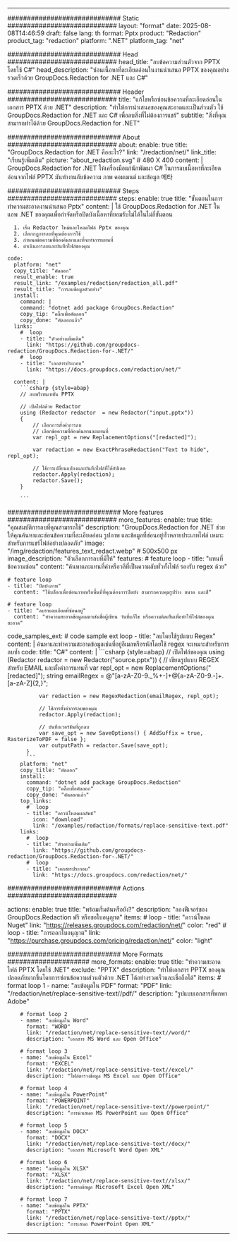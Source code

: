
---
############################# Static ############################
layout: "format"
date:  2025-08-08T14:46:59
draft: false
lang: th
format: Pptx
product: "Redaction"
product_tag: "redaction"
platform: ".NET"
platform_tag: "net"

############################# Head ############################
head_title: "ลบข้อความส่วนตัวจาก PPTX โดยใช้ C#"
head_description: "ซ่อนเนื้อหาที่ละเอียดอ่อนในงานนำเสนอ PPTX ของคุณอย่างรวดเร็วด้วย GroupDocs.Redaction for .NET และ C#"

############################# Header ############################
title: "แก้ไขหรือซ่อนข้อความที่ละเอียดอ่อนในเอกสาร PPTX ด้วย .NET" 
description: "ทำให้การนำเสนอของคุณสะอาดและเป็นส่วนตัว ใช้ GroupDocs.Redaction for .NET และ C# เพื่อลบสิ่งที่ไม่ต้องการแชร์"
subtitle: "สิ่งที่คุณสามารถทำได้ด้วย GroupDocs.Redaction for .NET" 

############################# About ############################
about:
    enable: true
    title: "GroupDocs.Redaction for .NET คืออะไร?"
    link: "/redaction/net/"
    link_title: "เรียนรู้เพิ่มเติม"
    picture: "about_redaction.svg" # 480 X 400
    content: |
       GroupDocs.Redaction for .NET ให้เครื่องมือแก่นักพัฒนา C# ในการลบเนื้อหาที่ละเอียดอ่อนจากไฟล์ PPTX มันทำงานกับข้อความ ภาพ คอมเมนต์ และข้อมูล 메타

############################# Steps ############################
steps:
    enable: true
    title: "ขั้นตอนในการทำความสะอาดงานนำเสนอ Pptx"
    content: |
      ใช้ GroupDocs.Redaction for .NET ในแอพ .NET ของคุณเพื่อกำจัดหรือปิดบังเนื้อหาที่ยอมรับไม่ได้ในไม่กี่ขั้นตอน
      
      1. เริ่ม Redactor ใหม่และโหลดไฟล์ Pptx ของคุณ
      2. เลือกกฎการลบที่คุณต้องการใช้
      3. กำหนดข้อความที่ต้องค้นหาและที่จะทำการแทนที่
      4. ดำเนินการลบและบันทึกไฟล์ของคุณ
   
    code:
      platform: "net"
      copy_title: "คัดลอก"
      result_enable: true
      result_link: "/examples/redaction/redaction_all.pdf"
      result_title: "การลบข้อมูลตัวอย่าง"
      install:
        command: |
        command: "dotnet add package GroupDocs.Redaction"
        copy_tip: "คลิ๊กเพื่อคัดลอก"
        copy_done: "คัดลอกแล้ว"
      links:
        #  loop
        - title: "ตัวอย่างเพิ่มเติม"
          link: "https://github.com/groupdocs-redaction/GroupDocs.Redaction-for-.NET/"
        #  loop
        - title: "เอกสารประกอบ"
          link: "https://docs.groupdocs.com/redaction/net/"
          
      content: |
        ```csharp {style=abap}
        // ลบพรีเซนเทชั่น PPTX

        // เปิดไฟล์ด้วย Redactor
        using (Redactor redactor  = new Redactor("input.pptx"))
        {
            // เลือกการตั้งค่าการลบ
            // เลือกข้อความที่ต้องค้นหาและแทนที่
            var repl_opt = new ReplacementOptions("[redacted]");
            
            var redaction = new ExactPhraseRedaction("Text to hide", repl_opt);

            // ใช้การเปลี่ยนแปลงและบันทึกไฟล์ที่ได้อัปเดต
            redactor.Apply(redaction);
            redactor.Save();
        }
        
        ```            


############################# More features ############################
more_features:
  enable: true
  title: "คุณสมบัติการลบที่คุณสามารถใช้"
  description: "GroupDocs.Redaction for .NET ช่วยให้คุณค้นหาและซ่อนข้อความที่ละเอียดอ่อน รูปภาพ และข้อมูลที่ซ่อนอยู่ทั่วหลายประเภทไฟล์ เหมาะสำหรับการแชร์ไฟล์อย่างปลอดภัย"
  image: "/img/redaction/features_text_redact.webp" # 500x500 px
  image_description: "ตัวเลือกการลบที่มีให้"
  features:
    # feature loop
    - title: "แทนที่ข้อความซ่อน"
      content: "ค้นหาและแทนที่คำหรือวลีที่เป็นความลับทั่วทั้งไฟล์ รองรับ regex ด้วย"

    # feature loop
    - title: "ปิดบังภาพ"
      content: "ใช้บล็อกเพื่อซ่อนภาพหรือพื้นที่ที่คุณต้องการปิดบัง สามารถควบคุมรูปร่าง ขนาด และสี"

    # feature loop
    - title: "ลบรายละเอียดที่ซ่อนอยู่"
      content: "ทำความสะอาดข้อมูลเมตาเช่นชื่อผู้เขียน วันที่แก้ไข หรือความคิดเห็นเพื่อทำให้ไฟล์ของคุณสะอาด"
      
  code_samples_ext:
    # code sample ext loop
    - title: "ลบโดยใช้รูปแบบ Regex"
      content: |
        ค้นหาและทำความสะอาดข้อมูลเช่นที่อยู่อีเมลหรือรหัสโดยใช้ regex จะเหมาะสำหรับการลบซ้ำ
      code:
        title: "C#"
        content: |
          ```csharp {style=abap}
          //  เปิดไฟล์ของคุณ
          using (Redactor redactor  = new Redactor("source.pptx"))
          {
              // เขียนรูปแบบ REGEX สำหรับ EMAIL และตั้งค่าการแทนที่
              var repl_opt = new ReplacementOptions("[redacted]");
              string emailRegex = @"[a-zA-Z0-9._%+-]+@[a-zA-Z0-9.-]+\.[a-zA-Z]{2,}";

              var redaction = new RegexRedaction(emailRegex, repl_opt);

              // ใช้การตั้งค่าการลบของคุณ
              redactor.Apply(redaction);

              // บันทึกเวอร์ชันที่ถูกลบ
              var save_opt = new SaveOptions() { AddSuffix = true, RasterizeToPDF = false };
              var outputPath = redactor.Save(save_opt);
          }
          ```
        platform: "net"
        copy_title: "คัดลอก"
        install:
          command: "dotnet add package GroupDocs.Redaction"
          copy_tip: "คลิ๊กเพื่อคัดลอก"
          copy_done: "คัดลอกแล้ว"
        top_links:
          #  loop
          - title: "ดาวน์โหลดผลลัพธ์"
            icon: "download"
            link: "/examples/redaction/formats/replace-sensitive-text.pdf"
        links:
          #  loop
          - title: "ตัวอย่างเพิ่มเติม"
            link: "https://github.com/groupdocs-redaction/GroupDocs.Redaction-for-.NET/"
          #  loop
          - title: "เอกสารประกอบ"
            link: "https://docs.groupdocs.com/redaction/net/"


############################# Actions ############################

actions:
  enable: true
  title: "พร้อมเริ่มต้นหรือยัง?"
  description: "ลองฟีเจอร์ของ GroupDocs.Redaction ฟรี หรือขอใบอนุญาต"
  items:
    #  loop
    - title: "ดาวน์โหลด Nuget"
      link: "https://releases.groupdocs.com/redaction/net/"
      color: "red"
        #  loop
    - title: "การออกใบอนุญาต"
      link: "https://purchase.groupdocs.com/pricing/redaction/net/"
      color: "light"


############################# More Formats #####################
more_formats:
    enable: true
    title: "ทำความสะอาดไฟล์ PPTX โดยใช้ .NET"
    exclude: "PPTX"
    description: "ทำให้เอกสาร PPTX ของคุณปลอดภัยมากขึ้นโดยการซ่อนข้อความส่วนตัวด้วย .NET ได้อย่างรวดเร็วและเชื่อถือได้"
    items: 
        # format loop 1
        - name: "ลบข้อมูลใน PDF"
          format: "PDF"
          link: "/redaction/net/replace-sensitive-text//pdf/"
          description: "รูปแบบเอกสารที่พกพา Adobe"

        # format loop 2
        - name: "ลบข้อมูลใน Word"
          format: "WORD"
          link: "/redaction/net/replace-sensitive-text//word/"
          description: "เอกสาร MS Word และ Open Office"
          
        # format loop 3
        - name: "ลบข้อมูลใน Excel"
          format: "EXCEL"
          link: "/redaction/net/replace-sensitive-text//excel/"
          description: "ไฟล์ตารางข้อมูล MS Excel และ Open Office"

        # format loop 4
        - name: "ลบข้อมูลใน PowerPoint"
          format: "POWERPOINT"
          link: "/redaction/net/replace-sensitive-text//powerpoint/"
          description: "การนำเสนอ MS PowerPoint และ Open Office"

        # format loop 5
        - name: "ลบข้อมูลใน DOCX"
          format: "DOCX"
          link: "/redaction/net/replace-sensitive-text//docx/"
          description: "เอกสาร Microsoft Word Open XML"
          
        # format loop 6
        - name: "ลบข้อมูลใน XLSX"
          format: "XLSX"
          link: "/redaction/net/replace-sensitive-text//xlsx/"
          description: "ตารางข้อมูล Microsoft Excel Open XML"
          
        # format loop 7
        - name: "ลบข้อมูลใน PPTX"
          format: "PPTX"
          link: "/redaction/net/replace-sensitive-text//pptx/"
          description: "การเสนอ PowerPoint Open XML"


---